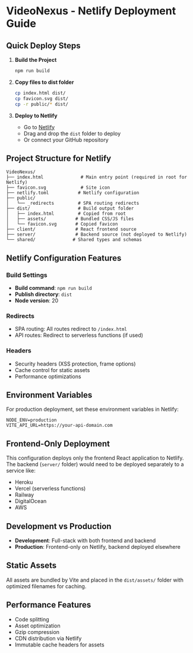 # VideoNexus - Netlify Deployment Guide

## Quick Deploy Steps

1. **Build the Project**
   ```bash
   npm run build
   ```

2. **Copy files to dist folder**
   ```bash
   cp index.html dist/
   cp favicon.svg dist/
   cp -r public/* dist/
   ```

3. **Deploy to Netlify**
   - Go to [Netlify](https://netlify.com)
   - Drag and drop the `dist` folder to deploy
   - Or connect your GitHub repository

## Project Structure for Netlify

```
VideoNexus/
├── index.html              # Main entry point (required in root for Netlify)
├── favicon.svg             # Site icon
├── netlify.toml           # Netlify configuration
├── public/
│   └── _redirects         # SPA routing redirects
├── dist/                  # Build output folder
│   ├── index.html         # Copied from root
│   ├── assets/           # Bundled CSS/JS files
│   └── favicon.svg       # Copied favicon
├── client/               # React frontend source
├── server/               # Backend source (not deployed to Netlify)
└── shared/              # Shared types and schemas
```

## Netlify Configuration Features

### Build Settings
- **Build command**: `npm run build`
- **Publish directory**: `dist`
- **Node version**: 20

### Redirects
- SPA routing: All routes redirect to `/index.html`
- API routes: Redirect to serverless functions (if used)

### Headers
- Security headers (XSS protection, frame options)
- Cache control for static assets
- Performance optimizations

## Environment Variables

For production deployment, set these environment variables in Netlify:

```
NODE_ENV=production
VITE_API_URL=https://your-api-domain.com
```

## Frontend-Only Deployment

This configuration deploys only the frontend React application to Netlify. The backend (`server/` folder) would need to be deployed separately to a service like:

- Heroku
- Vercel (serverless functions)
- Railway
- DigitalOcean
- AWS

## Development vs Production

- **Development**: Full-stack with both frontend and backend
- **Production**: Frontend-only on Netlify, backend deployed elsewhere

## Static Assets

All assets are bundled by Vite and placed in the `dist/assets/` folder with optimized filenames for caching.

## Performance Features

- Code splitting
- Asset optimization
- Gzip compression
- CDN distribution via Netlify
- Immutable cache headers for assets